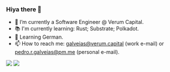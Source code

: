 ### Hiya there 👋

<!--
**PedroGalveias/PedroGalveias** is a ✨ _special_ ✨ repository because its `README.md` (this file) appears on your GitHub profile. -->


- 🔭 I’m currently a Software Engineer @ Verum Capital.
- 📚 I'm currently learning: Rust; Substrate; Polkadot.
- 🌱 Learning German.
- 📫 How to reach me: galveias@verum.capital (work e-mail) or pedro.r.galveias@pm.me (personal e-mail).

![](https://github-readme-stats.vercel.app/api?username=PedroGalveias&count_private=true&show_icons=true)
![](https://github-readme-stats.vercel.app/api/top-langs/?username=PedroGalveias&layout=compact)
